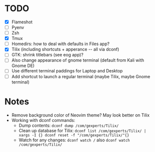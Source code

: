# TODO

- [x] Flameshot
- [ ] Pyenv
- [ ] Zsh
- [x] Tmux
- [ ] Homedirs: how to deal with defaults in Files app?
- [x] Tilix (including shortcuts + apperance -- all via dconf)
- [ ] GTK: shrink titlebars (see eog app)?
- [ ] Also change appearance of gnome terminal (default from Kali with Gnome DE)
- [ ] Use different terminal paddings for Laptop and Desktop
- [ ] Add shortcut to launch a regular terminal (maybe Tilix, maybe Gnome terminal)

# Notes

- Remove background color of Neovim theme? May look better on Tilix
- Working with dconf commands:
  - Dump contents: `dconf dump /com/gexperts/Tilix/`
  - Clean up database for Tilix: `dconf list /com/gexperts/Tilix/ | xargs -I {} dconf reset -f "/com/gexperts/Tilix/"{}`
  - Watch for any changes: `dconf watch /` also `dconf watch /com/gexperts/Tilix/`
